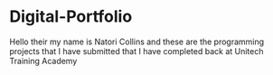 # Digital-Portfolio
Hello their my name is Natori Collins and these are the programming projects that I have submitted that I have completed back at Unitech Training Academy 
